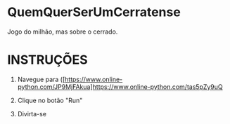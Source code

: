 # QuemQuerSerUmCerratense
Jogo do milhão, mas sobre o cerrado.


# INSTRUÇÕES
1. Navegue para ([https://www.online-python.com/JP9MjFAkua]https://www.online-python.com/tas5pZy9uQ

2. Clique no botão "Run"
3. Divirta-se
